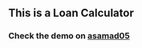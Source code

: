 ## This is a Loan Calculator

### Check the demo on [asamad05](https://asamad05.github.io/loan_calculator)
